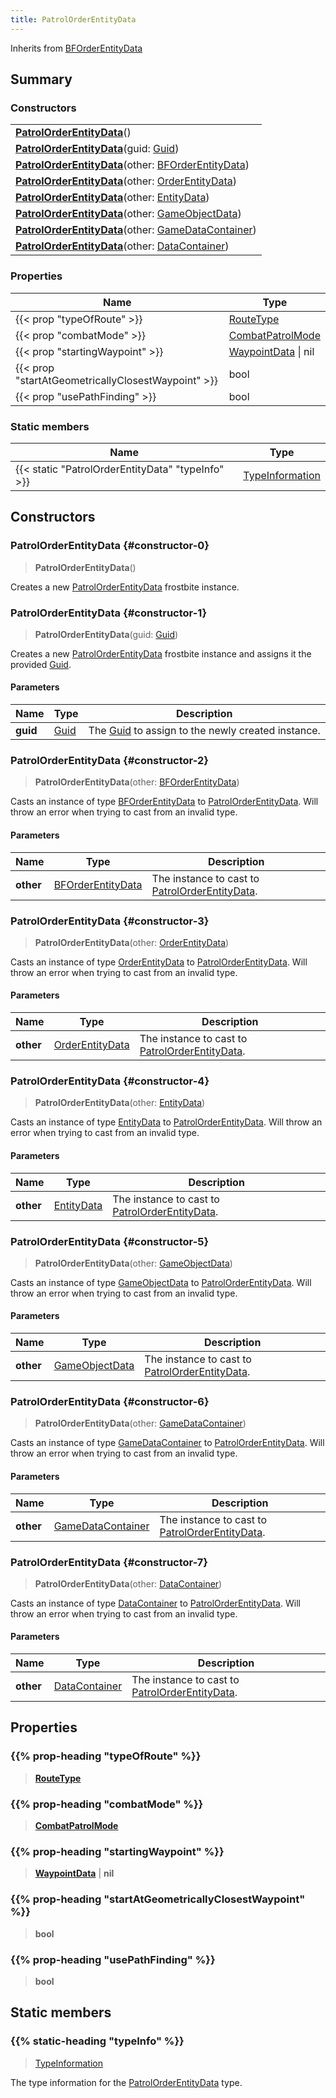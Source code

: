```yaml
---
title: PatrolOrderEntityData
---
```


Inherits from 
[BFOrderEntityData](/vext/ref/fb/bforderentitydata)

## Summary
### Constructors
| |
| ----------- |
| **[PatrolOrderEntityData](#constructor-0)**() |
| **[PatrolOrderEntityData](#constructor-1)**(guid: [Guid](/vext/ref/shared/class/guid)) |
| **[PatrolOrderEntityData](#constructor-2)**(other: [BFOrderEntityData](/vext/ref/fb/bforderentitydata)) |
| **[PatrolOrderEntityData](#constructor-3)**(other: [OrderEntityData](/vext/ref/fb/orderentitydata)) |
| **[PatrolOrderEntityData](#constructor-4)**(other: [EntityData](/vext/ref/fb/entitydata)) |
| **[PatrolOrderEntityData](#constructor-5)**(other: [GameObjectData](/vext/ref/fb/gameobjectdata)) |
| **[PatrolOrderEntityData](#constructor-6)**(other: [GameDataContainer](/vext/ref/fb/gamedatacontainer)) |
| **[PatrolOrderEntityData](#constructor-7)**(other: [DataContainer](/vext/ref/shared/class/datacontainer)) |

### Properties
| Name | Type |
| ---- | ---- |
| {{< prop "typeOfRoute" >}} | [RouteType](/vext/ref/fb/routetype) |
| {{< prop "combatMode" >}} | [CombatPatrolMode](/vext/ref/fb/combatpatrolmode) |
| {{< prop "startingWaypoint" >}} | [WaypointData](/vext/ref/fb/waypointdata) \| nil |
| {{< prop "startAtGeometricallyClosestWaypoint" >}} | bool |
| {{< prop "usePathFinding" >}} | bool |

### Static members
| Name | Type |
| ---- | ---- |
| {{< static "PatrolOrderEntityData" "typeInfo" >}} | [TypeInformation](/vext/ref/shared/class/typeinformation) |

## Constructors
### PatrolOrderEntityData {#constructor-0}
> **PatrolOrderEntityData**()

Creates a new [PatrolOrderEntityData](/vext/ref/fb/patrolorderentitydata) frostbite instance.

### PatrolOrderEntityData {#constructor-1}
> **PatrolOrderEntityData**(guid: [Guid](/vext/ref/shared/class/guid))

Creates a new [PatrolOrderEntityData](/vext/ref/fb/patrolorderentitydata) frostbite instance and assigns it the provided [Guid](/vext/ref/shared/class/guid).

#### Parameters
| Name | Type | Description |
| ---- | ---- | ----------- |
| **guid** | [Guid](/vext/ref/shared/class/guid) | The [Guid](/vext/ref/shared/class/guid) to assign to the newly created instance. |

### PatrolOrderEntityData {#constructor-2}
> **PatrolOrderEntityData**(other: [BFOrderEntityData](/vext/ref/fb/bforderentitydata))

Casts an instance of type [BFOrderEntityData](/vext/ref/fb/bforderentitydata) to [PatrolOrderEntityData](/vext/ref/fb/patrolorderentitydata). Will throw an error when trying to cast from an invalid type.

#### Parameters
| Name | Type | Description |
| ---- | ---- | ----------- |
| **other** | [BFOrderEntityData](/vext/ref/fb/bforderentitydata) | The instance to cast to [PatrolOrderEntityData](/vext/ref/fb/patrolorderentitydata). |

### PatrolOrderEntityData {#constructor-3}
> **PatrolOrderEntityData**(other: [OrderEntityData](/vext/ref/fb/orderentitydata))

Casts an instance of type [OrderEntityData](/vext/ref/fb/orderentitydata) to [PatrolOrderEntityData](/vext/ref/fb/patrolorderentitydata). Will throw an error when trying to cast from an invalid type.

#### Parameters
| Name | Type | Description |
| ---- | ---- | ----------- |
| **other** | [OrderEntityData](/vext/ref/fb/orderentitydata) | The instance to cast to [PatrolOrderEntityData](/vext/ref/fb/patrolorderentitydata). |

### PatrolOrderEntityData {#constructor-4}
> **PatrolOrderEntityData**(other: [EntityData](/vext/ref/fb/entitydata))

Casts an instance of type [EntityData](/vext/ref/fb/entitydata) to [PatrolOrderEntityData](/vext/ref/fb/patrolorderentitydata). Will throw an error when trying to cast from an invalid type.

#### Parameters
| Name | Type | Description |
| ---- | ---- | ----------- |
| **other** | [EntityData](/vext/ref/fb/entitydata) | The instance to cast to [PatrolOrderEntityData](/vext/ref/fb/patrolorderentitydata). |

### PatrolOrderEntityData {#constructor-5}
> **PatrolOrderEntityData**(other: [GameObjectData](/vext/ref/fb/gameobjectdata))

Casts an instance of type [GameObjectData](/vext/ref/fb/gameobjectdata) to [PatrolOrderEntityData](/vext/ref/fb/patrolorderentitydata). Will throw an error when trying to cast from an invalid type.

#### Parameters
| Name | Type | Description |
| ---- | ---- | ----------- |
| **other** | [GameObjectData](/vext/ref/fb/gameobjectdata) | The instance to cast to [PatrolOrderEntityData](/vext/ref/fb/patrolorderentitydata). |

### PatrolOrderEntityData {#constructor-6}
> **PatrolOrderEntityData**(other: [GameDataContainer](/vext/ref/fb/gamedatacontainer))

Casts an instance of type [GameDataContainer](/vext/ref/fb/gamedatacontainer) to [PatrolOrderEntityData](/vext/ref/fb/patrolorderentitydata). Will throw an error when trying to cast from an invalid type.

#### Parameters
| Name | Type | Description |
| ---- | ---- | ----------- |
| **other** | [GameDataContainer](/vext/ref/fb/gamedatacontainer) | The instance to cast to [PatrolOrderEntityData](/vext/ref/fb/patrolorderentitydata). |

### PatrolOrderEntityData {#constructor-7}
> **PatrolOrderEntityData**(other: [DataContainer](/vext/ref/shared/class/datacontainer))

Casts an instance of type [DataContainer](/vext/ref/shared/class/datacontainer) to [PatrolOrderEntityData](/vext/ref/fb/patrolorderentitydata). Will throw an error when trying to cast from an invalid type.

#### Parameters
| Name | Type | Description |
| ---- | ---- | ----------- |
| **other** | [DataContainer](/vext/ref/shared/class/datacontainer) | The instance to cast to [PatrolOrderEntityData](/vext/ref/fb/patrolorderentitydata). |

## Properties
### {{% prop-heading "typeOfRoute" %}}
> **[RouteType](/vext/ref/fb/routetype)**

### {{% prop-heading "combatMode" %}}
> **[CombatPatrolMode](/vext/ref/fb/combatpatrolmode)**

### {{% prop-heading "startingWaypoint" %}}
> **[WaypointData](/vext/ref/fb/waypointdata)** | **nil**

### {{% prop-heading "startAtGeometricallyClosestWaypoint" %}}
> **bool**

### {{% prop-heading "usePathFinding" %}}
> **bool**

## Static members
### {{% static-heading "typeInfo" %}}
> [TypeInformation](/vext/ref/shared/class/typeinformation)

The type information for the [PatrolOrderEntityData](/vext/ref/fb/patrolorderentitydata) type.

